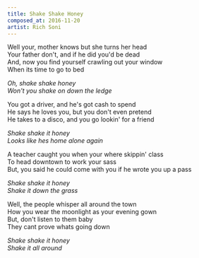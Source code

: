 ```yaml
---
title: Shake Shake Honey
composed_at: 2016-11-20
artist: Rich Soni
---
```


Well your, mother knows but she turns her head  
Your father don't, and if he did you'd be dead  
And, now you find yourself crawling out your window  
When its time to go to bed  

*Oh, shake shake honey*  
*Won't you shake on down the ledge*  

You got a driver, and he's got cash to spend  
He says he loves you, but you don't even pretend  
He takes to a disco, and you go lookin' for a friend  

*Shake shake it honey*  
*Looks like hes home alone again*  

A teacher caught you when your where skippin' class  
To head downtown to work your sass  
But, you said he could come with you if he wrote you up a pass  

*Shake shake it honey*  
*Shake it down the grass*  

Well, the people whisper all around the town  
How you wear the moonlight as your evening gown  
But, don't listen to them baby  
They cant prove whats going down  

*Shake shake it honey*  
*Shake it all around*  
